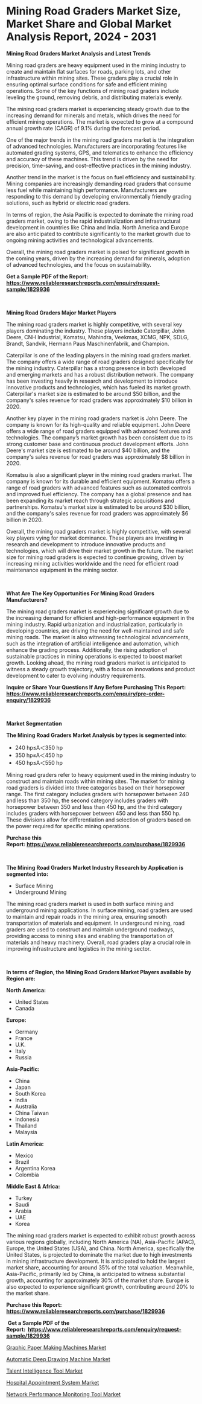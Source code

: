 <p><h1>Mining Road Graders Market Size, Market Share and Global Market Analysis Report, 2024 - 2031</h1></p><p><strong>Mining Road Graders Market Analysis and Latest Trends</strong></p>
<p><p>Mining road graders are heavy equipment used in the mining industry to create and maintain flat surfaces for roads, parking lots, and other infrastructure within mining sites. These graders play a crucial role in ensuring optimal surface conditions for safe and efficient mining operations. Some of the key functions of mining road graders include leveling the ground, removing debris, and distributing materials evenly.</p><p>The mining road graders market is experiencing steady growth due to the increasing demand for minerals and metals, which drives the need for efficient mining operations. The market is expected to grow at a compound annual growth rate (CAGR) of 9.1% during the forecast period.</p><p>One of the major trends in the mining road graders market is the integration of advanced technologies. Manufacturers are incorporating features like automated grading systems, GPS, and telematics to enhance the efficiency and accuracy of these machines. This trend is driven by the need for precision, time-saving, and cost-effective practices in the mining industry.</p><p>Another trend in the market is the focus on fuel efficiency and sustainability. Mining companies are increasingly demanding road graders that consume less fuel while maintaining high performance. Manufacturers are responding to this demand by developing environmentally friendly grading solutions, such as hybrid or electric road graders.</p><p>In terms of region, the Asia Pacific is expected to dominate the mining road graders market, owing to the rapid industrialization and infrastructural development in countries like China and India. North America and Europe are also anticipated to contribute significantly to the market growth due to ongoing mining activities and technological advancements.</p><p>Overall, the mining road graders market is poised for significant growth in the coming years, driven by the increasing demand for minerals, adoption of advanced technologies, and the focus on sustainability.</p></p>
<p><strong>Get a Sample PDF of the Report:&nbsp; <a href="https://www.reliableresearchreports.com/enquiry/request-sample/1829936">https://www.reliableresearchreports.com/enquiry/request-sample/1829936</a></strong></p>
<p>&nbsp;</p>
<p><strong>Mining Road Graders Major Market Players</strong></p>
<p><p>The mining road graders market is highly competitive, with several key players dominating the industry. These players include Caterpillar, John Deere, CNH Industrial, Komatsu, Mahindra, Veekmas, XCMG, NPK, SDLG, Brandt, Sandvik, Hermann Paus Maschinenfabrik, and Champion.</p><p>Caterpillar is one of the leading players in the mining road graders market. The company offers a wide range of road graders designed specifically for the mining industry. Caterpillar has a strong presence in both developed and emerging markets and has a robust distribution network. The company has been investing heavily in research and development to introduce innovative products and technologies, which has fueled its market growth. Caterpillar's market size is estimated to be around $50 billion, and the company's sales revenue for road graders was approximately $10 billion in 2020.</p><p>Another key player in the mining road graders market is John Deere. The company is known for its high-quality and reliable equipment. John Deere offers a wide range of road graders equipped with advanced features and technologies. The company’s market growth has been consistent due to its strong customer base and continuous product development efforts. John Deere's market size is estimated to be around $40 billion, and the company's sales revenue for road graders was approximately $8 billion in 2020.</p><p>Komatsu is also a significant player in the mining road graders market. The company is known for its durable and efficient equipment. Komatsu offers a range of road graders with advanced features such as automated controls and improved fuel efficiency. The company has a global presence and has been expanding its market reach through strategic acquisitions and partnerships. Komatsu's market size is estimated to be around $30 billion, and the company's sales revenue for road graders was approximately $6 billion in 2020.</p><p>Overall, the mining road graders market is highly competitive, with several key players vying for market dominance. These players are investing in research and development to introduce innovative products and technologies, which will drive their market growth in the future. The market size for mining road graders is expected to continue growing, driven by increasing mining activities worldwide and the need for efficient road maintenance equipment in the mining sector.</p></p>
<p>&nbsp;</p>
<p><strong>What Are The Key Opportunities For Mining Road Graders Manufacturers?</strong></p>
<p><p>The mining road graders market is experiencing significant growth due to the increasing demand for efficient and high-performance equipment in the mining industry. Rapid urbanization and industrialization, particularly in developing countries, are driving the need for well-maintained and safe mining roads. The market is also witnessing technological advancements, such as the integration of artificial intelligence and automation, which enhance the grading process. Additionally, the rising adoption of sustainable practices in mining operations is expected to boost market growth. Looking ahead, the mining road graders market is anticipated to witness a steady growth trajectory, with a focus on innovations and product development to cater to evolving industry requirements.</p></p>
<p><strong>Inquire or Share Your Questions If Any Before Purchasing This Report: <a href="https://www.reliableresearchreports.com/enquiry/pre-order-enquiry/1829936">https://www.reliableresearchreports.com/enquiry/pre-order-enquiry/1829936</a></strong></p>
<p>&nbsp;</p>
<p><strong>Market Segmentation</strong></p>
<p><strong>The Mining Road Graders Market Analysis by types is segmented into:</strong></p>
<p><ul><li>240 hp≤A＜350 hp</li><li>350 hp≤A＜450 hp</li><li>450 hp≤A＜550 hp</li></ul></p>
<p><p>Mining road graders refer to heavy equipment used in the mining industry to construct and maintain roads within mining sites. The market for mining road graders is divided into three categories based on their horsepower range. The first category includes graders with horsepower between 240 and less than 350 hp, the second category includes graders with horsepower between 350 and less than 450 hp, and the third category includes graders with horsepower between 450 and less than 550 hp. These divisions allow for differentiation and selection of graders based on the power required for specific mining operations.</p></p>
<p><strong>Purchase this Report:&nbsp;<a href="https://www.reliableresearchreports.com/purchase/1829936">https://www.reliableresearchreports.com/purchase/1829936</a></strong></p>
<p>&nbsp;</p>
<p><strong>The Mining Road Graders Market Industry Research by Application is segmented into:</strong></p>
<p><ul><li>Surface Mining</li><li>Underground Mining</li></ul></p>
<p><p>The mining road graders market is used in both surface mining and underground mining applications. In surface mining, road graders are used to maintain and repair roads in the mining area, ensuring smooth transportation of materials and equipment. In underground mining, road graders are used to construct and maintain underground roadways, providing access to mining sites and enabling the transportation of materials and heavy machinery. Overall, road graders play a crucial role in improving infrastructure and logistics in the mining sector.</p></p>
<p>&nbsp;</p>
<p><strong>In terms of Region, the Mining Road Graders Market Players available by Region are:</strong></p>
<p>
    <p> <strong> North America: </strong>
        <ul>
            <li>United States</li>
            <li>Canada</li>
        </ul>
        </p> 
    <p> <strong> Europe: </strong>
        <ul>
            <li>Germany</li>
            <li>France</li>
            <li>U.K.</li>
            <li>Italy</li>
            <li>Russia</li>
        </ul>
        </p> 
    <p> <strong> Asia-Pacific: </strong>
        <ul>
            <li>China</li>
            <li>Japan</li>
            <li>South Korea</li>
            <li>India</li>
            <li>Australia</li>
            <li>China Taiwan</li>
            <li>Indonesia</li>
            <li>Thailand</li>
            <li>Malaysia</li>
        </ul>
        </p> 
    <p> <strong> Latin America: </strong>
        <ul>
            <li>Mexico</li>
            <li>Brazil</li>
            <li>Argentina Korea</li>
            <li>Colombia</li>
        </ul>
        </p> 
    <p> <strong> Middle East & Africa: </strong>
        <ul>
            <li>Turkey</li>
            <li>Saudi</li>
            <li>Arabia</li>
            <li>UAE</li>
            <li>Korea</li>
        </ul>
    </p>
    </p>
<p><p>The mining road graders market is expected to exhibit robust growth across various regions globally, including North America (NA), Asia-Pacific (APAC), Europe, the United States (USA), and China. North America, specifically the United States, is projected to dominate the market due to high investments in mining infrastructure development. It is anticipated to hold the largest market share, accounting for around 35% of the total valuation. Meanwhile, Asia-Pacific, primarily led by China, is anticipated to witness substantial growth, accounting for approximately 30% of the market share. Europe is also expected to experience significant growth, contributing around 20% to the market share.</p></p>
<p><strong>Purchase this Report: <a href="https://www.reliableresearchreports.com/purchase/1829936">https://www.reliableresearchreports.com/purchase/1829936</a></strong></p>
<p>&nbsp;<strong>Get a Sample PDF of the Report:&nbsp;&nbsp;<a href="https://www.reliableresearchreports.com/enquiry/request-sample/1829936">https://www.reliableresearchreports.com/enquiry/request-sample/1829936</a></strong></p>
<p><strong></strong></p>
<p><p><a href="https://github.com/Chiragrp26/Market-Research-Report-List-2/blob/main/graphic-paper-making-machines-market.md">Graphic Paper Making Machines Market</a></p><p><a href="https://github.com/santosh758595/Market-Research-Report-List-2/blob/main/automatic-deep-drawing-machine-market.md">Automatic Deep Drawing Machine Market</a></p><p><a href="https://medium.com/@madisonsimmons10/talent-intelligence-tool-market-research-report-its-history-and-forecast-2023-to-2030-258e4252de67">Talent Intelligence Tool Market</a></p><p><a href="https://medium.com/@madisonsimmons10/hospital-appointment-system-market-size-cagr-trends-2024-2030-569ac9224442">Hospital Appointment System Market</a></p><p><a href="https://medium.com/@madisonsimmons10/network-performance-monitoring-tool-market-report-reveals-the-latest-trends-and-growth-23adf747b896">Network Performance Monitoring Tool Market</a></p></p>
